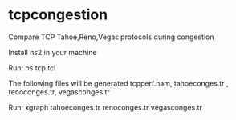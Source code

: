 # tcpcongestion
Compare TCP Tahoe,Reno,Vegas protocols during congestion 

Install ns2 in your machine

Run: ns tcp.tcl

The following files will be generated tcpperf.nam, tahoeconges.tr , renoconges.tr, vegasconges.tr

Run: xgraph tahoeconges.tr renoconges.tr vegasconges.tr

